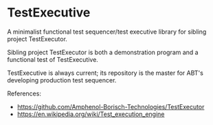 # TestExecutive
A minimalist functional test sequencer/test executive library for sibling project TestExecutor.
   
  Sibling project TestExecutor is both a demonstration program and a functional test of TestExecutive.
  
  TestExecutive is always current; its repository is the master for ABT's developing production test sequencer.

  References:
  - https://github.com/Amphenol-Borisch-Technologies/TestExecutor
  - https://en.wikipedia.org/wiki/Test_execution_engine
